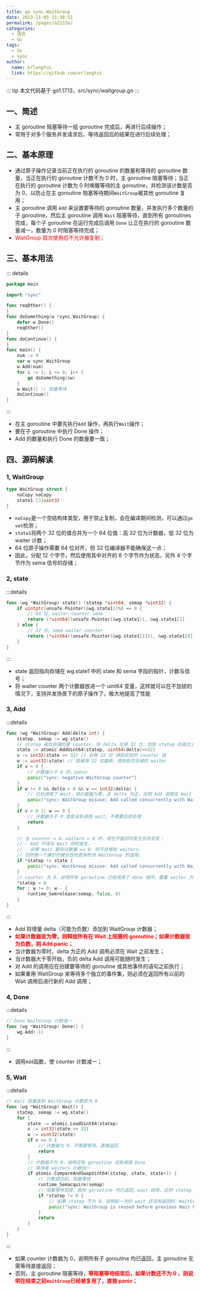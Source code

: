```yaml
---
title: go sync.WaitGroup
date: 2023-11-05 15:38:51
permalink: /pages/a2233a/
categories:
  - 语言
  - Go
tags:
  - Go
  - sync
author: 
  name: erlangtui
  link: https://github.com/erlangtui
---
```

::: tip
本文代码基于 go1.17.13，src/sync/waitgroup.go
:::
## 一、简述
* 主 goroutine 阻塞等待一组 goroutine 完成后，再进行后续操作；
* 常用于对多个服务并发请求后，等待返回后的结果在进行后续处理；

## 二、基本原理
* 通过原子操作记录当前正在执行的 goroutine 的数量和等待的 goroutine 数量，当正在执行的 goroutine 计数不为 0 时，主 goroutine 阻塞等待；当正在执行的 goroutine 计数为 0 时唤醒等待的主 goroutine，并检测该计数是否为 0，以防止在主 goroutine 阻塞等待期间`WaitGroup`被其他 goroutine 复用；
* 主 goroutine 调用 `Add` 来设置要等待的 goroutine 数量，并发执行多个数量的子 goroutine，然后主 goroutine 调用 `Wait` 阻塞等待，直到所有 goroutines 完成，每个子 goroutine 在运行完成后调用 `Done` 让正在执行的 goroutine 数量减一，数量为 0 时阻塞等待完成；
* <span style="color: red;">WaitGroup 首次使用后不允许被复制；</span>

## 三、基本用法
::: details
```go
package main

import "sync"

func reqOther() {
}
func doSomething(w *sync.WaitGroup) {
	defer w.Done()
	reqOther()
}
func doContinue() {
}
func main() {
	num := 9
	var w sync.WaitGroup
	w.Add(num)
	for i := 1; i <= 9; i++ {
		go doSomething(&w)
	}
	w.Wait() // 阻塞等待
	doContinue()
}
```
:::
* 在主 goroutine 中要先执行`Add` 操作，再执行`Wait`操作；
* 要在子 goroutine 中执行 Done 操作；
* Add 的数量和执行 Done 的数量要一致；

## 四、源码解读
### 1, WaitGroup
```go
type WaitGroup struct {
	noCopy noCopy
	state1 [3]uint32
}
```
* `noCopy`是一个空结构体类型，用于禁止复制，会在编译期间检测，可以通过`go vet`检测；
* `state1`将两个 32 位的值合并为一个 64 位值：高 32 位为计数器，低 32 位为 waiter 计数；
* 64 位原子操作需要 64 位对齐，但 32 位编译器不能确保这一点；
* 因此，分配 12 个字节，然后使用其中对齐的 8 个字节作为状态，另外 4 个字节作为 sema 信号的存储；

### 2, state
:::details
```go
func (wg *WaitGroup) state() (statep *uint64, semap *uint32) {
	if uintptr(unsafe.Pointer(&wg.state1))%8 == 0 {
		// 64 位，waiter counter sema
		return (*uint64)(unsafe.Pointer(&wg.state1)), &wg.state1[2]
	} else {
		// 32 位，sema waiter counter
		return (*uint64)(unsafe.Pointer(&wg.state1[1])), &wg.state1[0]
	}
}
```
:::
* state 返回指向存储在 wg.state1 中的 state 和 sema 字段的指针，计数与信号；
* 将 waiter counter 两个计数器放进一个 uint64 变量，这样就可以在不加锁的情况下，支持并发场景下的原子操作了，极大地提高了性能

### 3, Add
:::details
```go
func (wg *WaitGroup) Add(delta int) {
	statep, semap := wg.state()
	// statep 高位存储的是 counter，将 delta 左移 32 位，加到 statep 的高位上
	state := atomic.AddUint64(statep, uint64(delta)<<32)
	v := int32(state >> 32) // 右移 32 位 得到实际的 counter 值
	w := uint32(state) // 直接用 32 位截断，得到低位存储的 waiter
	if v < 0 {
		// 计数器小于 0 时，panic
		panic("sync: negative WaitGroup counter")
	}
	if w != 0 && delta > 0 && v == int32(delta) {
		// 已经调用了 Wait，但计数器为零，且 delta 为正，说明 Add 调用在 Wait 之后发生，panic
		panic("sync: WaitGroup misuse: Add called concurrently with Wait")
	}
	if v > 0 || w == 0 {
		// 计数器大于 0 或是没有调用 wait，不需要后续处理
		return
	}

	// 当 counter = 0，waiters > 0 时，现在不能同时发生状态突变：
	// - Add 不得与 Wait 同时发生，
	// - 如果 Wait 看到计数器 == 0，则不会增加 waiters。
	// 仍然做一个廉价的健全性检查来检测 WaitGroup 的滥用。
	if *statep != state {
		panic("sync: WaitGroup misuse: Add called concurrently with Wait")
	}
	// counter 为 0，说明所有 goroutine 已经调用了 done 操作，重置 waiter 为 0，并逐一唤醒调用 Wait 的 goroutine
	*statep = 0
	for ; w != 0; w-- {
		runtime_Semrelease(semap, false, 0)
	}
}
```
:::
* Add 将增量 delta（可能为负数）添加到 WaitGroup 计数器；
* <span style="color: red;">**如果计数器变为零，则释放所有在 Wait 上阻塞的 goroutine；如果计数器变为负数，则 Add panic；**</span>
* 当计数器为零时，delta 为正的 Add 调用必须在 Wait 之前发生；
* 当计数器大于零开始，负的 delta Add 调用可能随时发生；
* 对 Add 的调用应在创建要等待的 goroutine 或其他事件的语句之前执行；
* 如果重用 WaitGroup 来等待多个独立的事件集，则必须在返回所有以前的 Wait 调用后进行新的 Add 调用；

### 4, Done
:::details
```go
// Done WaitGroup 计数减一
func (wg *WaitGroup) Done() {
	wg.Add(-1)
}
```
:::
* 调用`Add`函数，使 counter 计数减一；

### 5, Wait
:::details
```go
// Wait 阻塞直到 WaitGroup 计数变为 0
func (wg *WaitGroup) Wait() {
	statep, semap := wg.state()
	for {
		state := atomic.LoadUint64(statep)
		v := int32(state >> 32)
		w := uint32(state)
		if v == 0 {
			// 计数器为 0，不需要等待，直接返回
			return
		}
		// 计数器不为 0，说明还有 goroutine 没有调用 Done
		// 等待者 waiters 计数加一
		if atomic.CompareAndSwapUint64(statep, state, state+1) {
			// 计数成功后，阻塞等待
			runtime_Semacquire(semap)
			// 阻塞等待完成，其他 goroutine 均已返回，wait 结束，此时 statep 应该为 0
			if *statep != 0 {
				// 如果 statep 不为 0，说明前一次的 wait 还没有返回时，WaitGroup 被复用，直接 panic
				panic("sync: WaitGroup is reused before previous Wait has returned")
			}
			return
		}
	}
}
```
:::
* 如果 counter 计数器为 0，说明所有子 goroutine 均已返回，主 goroutine 无需等待直接返回；
* 否则，主 goroutine 阻塞等待，<span style="color: red;">**等阻塞等待结束后，如果计数还不为 0 ，则说明在结束之前`WaitGroup`已经被复用了，直接 panic**</span>；